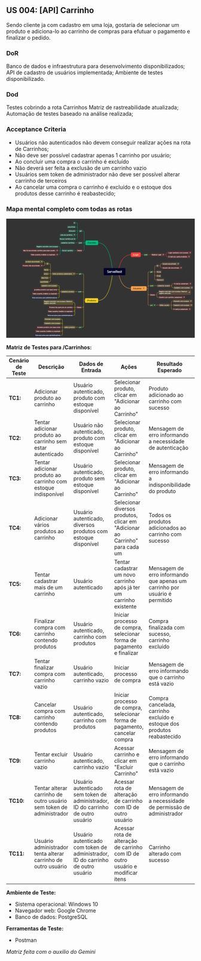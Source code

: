## US 004: [API] Carrinho


Sendo cliente ja  com cadastro em uma  loja, gostaria de selecionar um produto e adiciona-lo ao carrinho
de compras para efutuar o pagamento e finalizar o pedido.

### **DoR**

Banco de dados e infraestrutura para desenvolvimento disponibilizados;
API de cadastro de usuários implementada;
Ambiente de testes disponibilizado.

### **Dod**

Testes cobrindo a rota Carrinhos
Matriz de rastreabilidade atualizada;
Automação de testes baseado na análise realizada;


### **Acceptance Criteria**

* Usuários não autenticados não devem conseguir realizar ações na rota de Carrinhos;
* Não deve ser possível cadastrar apenas 1 carrinho por usuário;
* Ao concluir uma compra o carrinho é excluído
* Não deverá ser feita a exclusão de um carrinho vazio
* Usuários sem token de administrador não deve ser possível alterar carrinho de terceiros
* Ao cancelar uma compra o carrinho é excluído e o estoque dos produtos desse carrinho é reabastecido;

### Mapa mental completo com todas as rotas
![Mapa mental completo](image.png)


**Matriz de Testes para /Carrinhos:**

| Cenário de Teste | Descrição | Dados de Entrada | Ações | Resultado Esperado |  |  |  |
|---|---|---|---|---|---|---|---|
| **TC1:**| Adicionar produto ao carrinho | Usuário autenticado, produto com estoque disponível | Selecionar produto, clicar em "Adicionar ao Carrinho" | Produto adicionado ao carrinho com sucesso | 
| **TC2:**| Tentar adicionar produto ao carrinho sem estar autenticado | Usuário não autenticado, produto com estoque disponível | Selecionar produto, clicar em "Adicionar ao Carrinho" | Mensagem de erro informando a necessidade de autenticação 
| **TC3:**| Tentar adicionar produto ao carrinho com estoque indisponível | Usuário autenticado, produto sem estoque disponível | Selecionar produto, clicar em "Adicionar ao Carrinho" | Mensagem de erro informando a indisponibilidade do produto 
| **TC4:**| Adicionar vários produtos ao carrinho | Usuário autenticado, diversos produtos com estoque disponível | Selecionar diversos produtos, clicar em "Adicionar ao Carrinho" para cada um | Todos os produtos adicionados ao carrinho com sucesso 
| **TC5:**| Tentar cadastrar mais de um carrinho | Usuário autenticado | Tentar cadastrar um novo carrinho após já ter um carrinho existente | Mensagem de erro informando que apenas um carrinho por usuário é permitido 
| **TC6:**| Finalizar compra com carrinho contendo produtos | Usuário autenticado, carrinho com produtos | Iniciar processo de compra, selecionar forma de pagamento e finalizar | Compra finalizada com sucesso, carrinho excluído 
| **TC7:**| Tentar finalizar compra com carrinho vazio | Usuário autenticado, carrinho vazio | Iniciar processo de compra | Mensagem de erro informando que o carrinho está vazio 
| **TC8:**| Cancelar compra com carrinho contendo produtos | Usuário autenticado, carrinho com produtos | Iniciar processo de compra, selecionar forma de pagamento, cancelar compra | Compra cancelada, carrinho excluído e estoque dos produtos reabastecido | 
| **TC9:**| Tentar excluir carrinho vazio | Usuário autenticado, carrinho vazio | Acessar carrinho e clicar em "Excluir Carrinho" | Mensagem de erro informando que o carrinho está vazio 
| **TC10:**| Tentar alterar carrinho de outro usuário sem token de administrador | Usuário autenticado sem token de administrador, ID do carrinho de outro usuário | Acessar rota de alteração de carrinho com ID de outro usuário | Mensagem de erro informando a necessidade de permissão de administrador 
| **TC11:**| Usuário administrador tenta alterar carrinho de outro usuário | Usuário autenticado com token de administrador, ID do carrinho de outro usuário | Acessar rota de alteração de carrinho com ID de outro usuário e modificar itens | Carrinho alterado com sucesso |


**Ambiente de Teste:**

* Sistema operacional: Windows 10
* Navegador web: Google Chrome
* Banco de dados: PostgreSQL

**Ferramentas de Teste:**

* Postman

_Matriz feita com o auxilio do Gemini_
